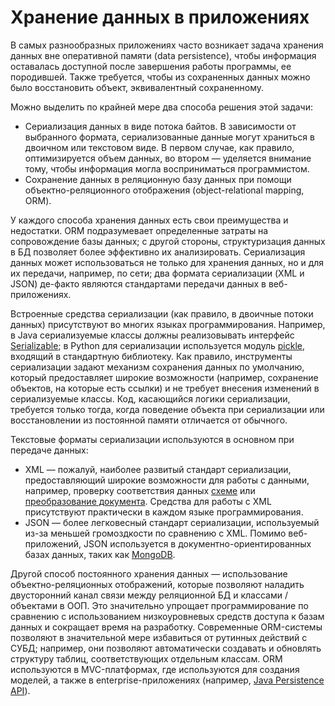 # Хранение данных в приложениях

В самых разнообразных приложениях часто возникает задача хранения данных вне оперативной памяти (data persistence), 
чтобы информация оставалась доступной после завершения работы программы, ее породившей. Также требуется, 
чтобы из сохраненных данных можно было восстановить объект, эквивалентный сохраненному.

 Можно выделить по крайней мере два способа решения этой задачи:

  * Сериализация данных в виде потока байтов. В зависимости от выбранного формата, сериализованные данные могут храниться 
    в двоичном или текстовом виде. В первом случае, как правило, оптимизируется объем данных, во втором — 
    уделяется внимание тому, чтобы информация могла восприниматься программистом.
  * Сохранение данных в реляционную базу данных при помощи объектно-реляционного отображения (object-relational mapping, ORM).

У каждого способа хранения данных есть свои преимущества и недостатки. ORM подразумевает определенные затраты 
на сопровождение базы данных; с другой стороны, структуризация данных в БД позволяет более эффективно их анализировать. 
Сериализация данных может использоваться не только для хранения данных, но и для их передачи, например, по сети; 
два формата сериализации (XML и JSON) де-факто являются стандартами передачи данных в веб-приложениях.

Встроенные средства сериализации (как правило, в двоичные потоки данных) присутствуют во многих языках программирования. 
Например, в Java сериализуемые классы должны реализовывать интерфейс [Serializable][1]; 
в Python для сериализации используется модуль [pickle][2], входящий в стандартную библиотеку. 
Как правило, инструменты сериализации задают механизм сохранения данных по умолчанию, который предоставляет широкие возможности 
(например, сохранение объектов, на которые есть ссылки) и не требует внесения изменений в сериализуемые классы. 
Код, касающийся логики сериализации, требуется только тогда, когда поведение объекта при сериализации или восстановлении 
из постоянной памяти отличается от обычного.

Текстовые форматы сериализации используются в основном при передаче данных:

  * XML — пожалуй, наиболее развитый стандарт сериализации, предоставляющий широкие возможности для работы с данными, 
    например, проверку соответствия данных [схеме][3] или [преобразование документа][4]. Средства для работы с XML 
    присутствуют практически в каждом языке программирования.
  * JSON — более легковесный стандарт сериализации, используемый из-за меньшей громоздкости по сравнению с XML. 
    Помимо веб-приложений, JSON используется в документно-ориентированных базах данных, таких как [MongoDB][5].

Другой способ постоянного хранения данных — использование объектно-реляционных отображений, которые позволяют 
наладить двусторонний канал связи между реляционной БД и классами / объектами в ООП. 
Это значительно упрощает программирование по сравнению с использованием низкоуровневых средств доступа к базам данных 
и сокращает время на разработку. Современные ORM-системы позволяют в значительной мере избавиться от рутинных действий с СУБД; 
например, они позволяют автоматически создавать и обновлять структуру таблиц, соответствующих отдельным классам. 
ORM используются в MVC-платформах, где используются для создания моделей, 
а также в enterprise-приложениях (например, [Java Persistence API][6]).

[1]: http://docs.oracle.com/javase/8/docs/api/java/io/Serializable.html
[2]: https://docs.python.org/2/library/pickle.html
[3]: http://en.wikipedia.org/wiki/XML_schema
[4]: http://en.wikipedia.org/wiki/XSLT
[5]: https://www.mongodb.org/
[6]: http://docs.oracle.com/javaee/7/tutorial/persistence-intro001.htm

